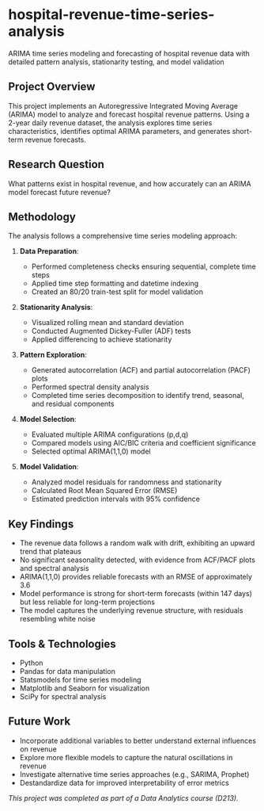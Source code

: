 # hospital-revenue-time-series-analysis
ARIMA time series modeling and forecasting of hospital revenue data with detailed pattern analysis, stationarity testing, and model validation

## Project Overview
This project implements an Autoregressive Integrated Moving Average (ARIMA) model to analyze and forecast hospital revenue patterns. Using a 2-year daily revenue dataset, the analysis explores time series characteristics, identifies optimal ARIMA parameters, and generates short-term revenue forecasts.

## Research Question
What patterns exist in hospital revenue, and how accurately can an ARIMA model forecast future revenue?

## Methodology
The analysis follows a comprehensive time series modeling approach:

1. **Data Preparation**: 
   - Performed completeness checks ensuring sequential, complete time steps
   - Applied time step formatting and datetime indexing
   - Created an 80/20 train-test split for model validation

2. **Stationarity Analysis**:
   - Visualized rolling mean and standard deviation
   - Conducted Augmented Dickey-Fuller (ADF) tests
   - Applied differencing to achieve stationarity

3. **Pattern Exploration**:
   - Generated autocorrelation (ACF) and partial autocorrelation (PACF) plots
   - Performed spectral density analysis
   - Completed time series decomposition to identify trend, seasonal, and residual components

4. **Model Selection**:
   - Evaluated multiple ARIMA configurations (p,d,q)
   - Compared models using AIC/BIC criteria and coefficient significance
   - Selected optimal ARIMA(1,1,0) model

5. **Model Validation**:
   - Analyzed model residuals for randomness and stationarity
   - Calculated Root Mean Squared Error (RMSE)
   - Estimated prediction intervals with 95% confidence

## Key Findings
- The revenue data follows a random walk with drift, exhibiting an upward trend that plateaus
- No significant seasonality detected, with evidence from ACF/PACF plots and spectral analysis
- ARIMA(1,1,0) provides reliable forecasts with an RMSE of approximately 3.6
- Model performance is strong for short-term forecasts (within 147 days) but less reliable for long-term projections
- The model captures the underlying revenue structure, with residuals resembling white noise

## Tools & Technologies
- Python
- Pandas for data manipulation
- Statsmodels for time series modeling
- Matplotlib and Seaborn for visualization
- SciPy for spectral analysis

## Future Work
- Incorporate additional variables to better understand external influences on revenue
- Explore more flexible models to capture the natural oscillations in revenue
- Investigate alternative time series approaches (e.g., SARIMA, Prophet)
- Destandardize data for improved interpretability of error metrics

*This project was completed as part of a Data Analytics course (D213).*
